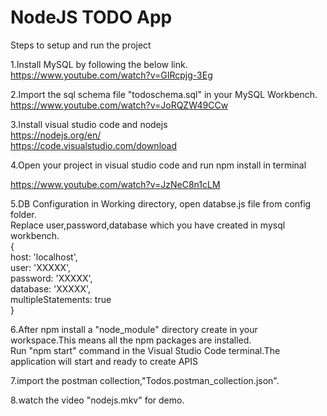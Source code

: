 <h1>NodeJS TODO App</h1>
Steps to setup and run the project<br />

1.Install MySQL by following the below link.<br />
https://www.youtube.com/watch?v=GIRcpjg-3Eg<br />

2.Import the sql schema file "todoschema.sql" in your MySQL Workbench.<br />
https://www.youtube.com/watch?v=JoRQZW49CCw<br />

3.Install visual studio code and nodejs <br />
https://nodejs.org/en/<br />
https://code.visualstudio.com/download<br />

4.Open your project in visual studio code and run npm install in terminal<br />

https://www.youtube.com/watch?v=JzNeC8n1cLM<br />

5.DB Configuration in Working directory, open databse.js file from config folder.<br />
Replace user,password,database which you have created in mysql workbench.<br />
{<br />
host: 'localhost',<br />
user: 'XXXXX',<br />
password: 'XXXXX',<br />
database: 'XXXXX',<br />
multipleStatements: true<br />
}<br />

6.After npm install a "node_module" directory create in your workspace.This means all the npm packages are installed.<br />
Run "npm start" command in the Visual Studio Code terminal.The application will start and ready to create APIS<br />

7.import the postman collection,"Todos.postman_collection.json".<br />

8.watch the video "nodejs.mkv" for demo.<br />

 
